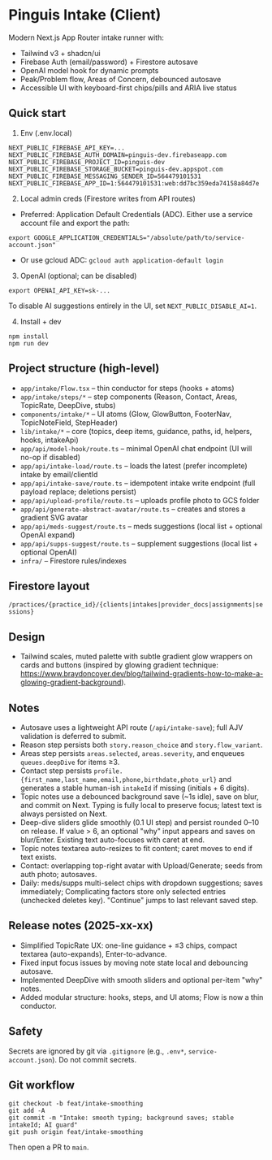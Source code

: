# Pinguis Intake (Client)

Modern Next.js App Router intake runner with:
- Tailwind v3 + shadcn/ui
- Firebase Auth (email/password) + Firestore autosave
- OpenAI model hook for dynamic prompts
- Peak/Problem flow, Areas of Concern, debounced autosave
- Accessible UI with keyboard-first chips/pills and ARIA live status

## Quick start

1) Env (.env.local)

```
NEXT_PUBLIC_FIREBASE_API_KEY=...
NEXT_PUBLIC_FIREBASE_AUTH_DOMAIN=pinguis-dev.firebaseapp.com
NEXT_PUBLIC_FIREBASE_PROJECT_ID=pinguis-dev
NEXT_PUBLIC_FIREBASE_STORAGE_BUCKET=pinguis-dev.appspot.com
NEXT_PUBLIC_FIREBASE_MESSAGING_SENDER_ID=564479101531
NEXT_PUBLIC_FIREBASE_APP_ID=1:564479101531:web:dd7bc359eda74158a84d7e
```

2) Local admin creds (Firestore writes from API routes)

- Preferred: Application Default Credentials (ADC). Either use a service account file and export the path:
```
export GOOGLE_APPLICATION_CREDENTIALS="/absolute/path/to/service-account.json"
```
- Or use gcloud ADC: `gcloud auth application-default login`

3) OpenAI (optional; can be disabled)

```
export OPENAI_API_KEY=sk-...
```
To disable AI suggestions entirely in the UI, set `NEXT_PUBLIC_DISABLE_AI=1`.

4) Install + dev

```
npm install
npm run dev
```

## Project structure (high-level)

- `app/intake/Flow.tsx` – thin conductor for steps (hooks + atoms)
- `app/intake/steps/*` – step components (Reason, Contact, Areas, TopicRate, DeepDive, stubs)
- `components/intake/*` – UI atoms (Glow, GlowButton, FooterNav, TopicNoteField, StepHeader)
- `lib/intake/*` – core (topics, deep items, guidance, paths, id, helpers, hooks, intakeApi)
- `app/api/model-hook/route.ts` – minimal OpenAI chat endpoint (UI will no-op if disabled)
- `app/api/intake-load/route.ts` – loads the latest (prefer incomplete) intake by email/clientId
- `app/api/intake-save/route.ts` – idempotent intake write endpoint (full payload replace; deletions persist)
- `app/api/upload-profile/route.ts` – uploads profile photo to GCS folder
- `app/api/generate-abstract-avatar/route.ts` – creates and stores a gradient SVG avatar
- `app/api/meds-suggest/route.ts` – meds suggestions (local list + optional OpenAI expand)
- `app/api/supps-suggest/route.ts` – supplement suggestions (local list + optional OpenAI)
- `infra/` – Firestore rules/indexes

## Firestore layout

`/practices/{practice_id}/{clients|intakes|provider_docs|assignments|sessions}`

## Design

- Tailwind scales, muted palette with subtle gradient glow wrappers on cards and buttons (inspired by glowing gradient technique: https://www.braydoncoyer.dev/blog/tailwind-gradients-how-to-make-a-glowing-gradient-background).

## Notes

- Autosave uses a lightweight API route (`/api/intake-save`); full AJV validation is deferred to submit.
- Reason step persists both `story.reason_choice` and `story.flow_variant`.
- Areas step persists `areas.selected`, `areas.severity`, and enqueues `queues.deepDive` for items ≥3.
- Contact step persists `profile.{first_name,last_name,email,phone,birthdate,photo_url}` and generates a stable human-ish `intakeId` if missing (initials + 6 digits).
- Topic notes use a debounced background save (~1s idle), save on blur, and commit on Next. Typing is fully local to preserve focus; latest text is always persisted on Next.
- Deep-dive sliders glide smoothly (0.1 UI step) and persist rounded 0–10 on release. If value > 6, an optional "why" input appears and saves on blur/Enter. Existing text auto-focuses with caret at end.
- Topic notes textarea auto-resizes to fit content; caret moves to end if text exists.
- Contact: overlapping top-right avatar with Upload/Generate; seeds from auth photo; autosaves.
- Daily: meds/supps multi-select chips with dropdown suggestions; saves immediately; Complicating factors store only selected entries (unchecked deletes key). "Continue" jumps to last relevant saved step.

## Release notes (2025-xx-xx)

- Simplified TopicRate UX: one-line guidance + ≤3 chips, compact textarea (auto-expands), Enter-to-advance.
- Fixed input focus issues by moving note state local and debouncing autosave.
- Implemented DeepDive with smooth sliders and optional per-item "why" notes.
- Added modular structure: hooks, steps, and UI atoms; Flow is now a thin conductor.

## Safety

Secrets are ignored by git via `.gitignore` (e.g., `.env*`, `service-account.json`). Do not commit secrets.

## Git workflow

```
git checkout -b feat/intake-smoothing
git add -A
git commit -m "Intake: smooth typing; background saves; stable intakeId; AI guard"
git push origin feat/intake-smoothing
```

Then open a PR to `main`.

